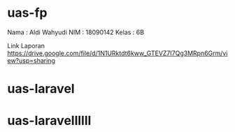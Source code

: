 # uas-fp
Nama    : Aldi Wahyudi
NIM     : 18090142
Kelas   : 6B

Link Laporan
https://drive.google.com/file/d/1N1URktdt6kww_GTEVZ7I7Qg3MRpn6Grm/view?usp=sharing
# uas-laravel
# uas-laravellllll
